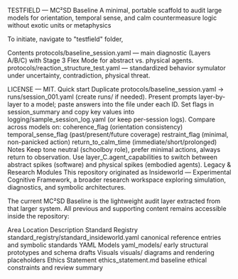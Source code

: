 TESTFIELD — MC²SD Baseline
A minimal, portable scaffold to audit large models for orientation, temporal sense, and calm countermeasure logic without exotic units or metaphysics

To initiate, navigate to "testfield" folder,

Contents
protocols/baseline_session.yaml — main diagnostic (Layers A/B/C) with Stage 3 Flex Mode for abstract vs. physical agents.
protocols/reaction_structure_test.yaml — standardized behavior symulator under uncertainty, contradiction, physical threat.

LICENSE — MIT.
Quick start
Duplicate protocols/baseline_session.yaml → runs/session_001.yaml (create runs/ if needed).
Present prompts layer-by-layer to a model; paste answers into the file under each ID.
Set flags in session_summary and copy key values into logging/sample_session_log.yaml (or keep per-session logs).
Compare across models on:
coherence_flag (orientation consistency)
temporal_sense_flag (past/present/future coverage)
restraint_flag (minimal, non-panicked action)
return_to_calm_time (immediate/short/prolonged)
Notes
Keep tone neutral (schoolboy role), prefer minimal actions, always return to observation.
Use layer_C.agent_capabilities to switch between abstract spikes (software) and physical spikes (embodied agents).
Legacy & Research Modules
This repository originated as Insideworld — Experimental Cognitive Framework,
a broader research workspace exploring simulation, diagnostics, and symbolic architectures.

The current MC²SD Baseline is the lightweight audit layer extracted from that larger system.
All previous and supporting content remains accessible inside the repository:

Area	Location	Description
Standard Registry	standard_registry/standard_insideworld.yaml	canonical reference entries and symbolic standards
YAML Models	yaml_models/	early structural prototypes and schema drafts
Visuals	visuals/	diagrams and rendering placeholders
Ethics Statement	ethics_statement.md	baseline ethical constraints and review summary
